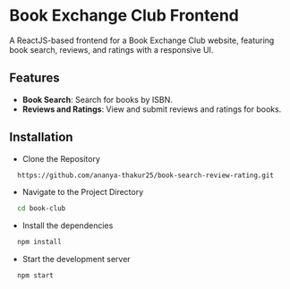 # Book Exchange Club Frontend

A ReactJS-based frontend for a Book Exchange Club website, featuring book search, reviews, and ratings with a responsive UI.

## Features

- **Book Search**: Search for books by ISBN.
- **Reviews and Ratings**: View and submit reviews and ratings for books.

## Installation

- Clone the Repository

```bash
  https://github.com/ananya-thakur25/book-search-review-rating.git
```

- Navigate to the Project Directory

```bash
  cd book-club
```
- Install the dependencies

```bash
  npm install
```
- Start the development server

```bash
  npm start
```
